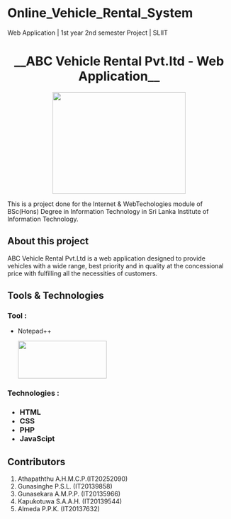 # Online_Vehicle_Rental_System
Web Application | 1st year 2nd semester Project | SLIIT

<h1 align="center"> __ABC Vehicle Rental Pvt.ltd - Web Application__ </h1>
<p align="center">
  <image src="https://user-images.githubusercontent.com/88779731/145160182-69a1fc4d-1e9f-4a2f-91ee-5631313ba0a0.jpg" width="300" height="230"
</p>
<p> This is a project done for the Internet & WebTechologies module of BSc(Hons) Degree in Information Technology in Sri Lanka Institute of Information Technology. </p>

<h2> About this project </h2>
ABC Vehicle Rental Pvt.Ltd is a web application designed to provide vehicles with a wide range, best priority and in quality at the concessional price with fulfilling all the necessities of customers.

<h2> Tools & Technologies </h2>

<h3> Tool : </h3>

- Notepad++

  <image src="https://encrypted-tbn0.gstatic.com/images?q=tbn:ANd9GcQRMVUgKFiKT25ukYh3TzwXdAY9nD9oB4RtMZpuGT-j1SZ6OGf28dkFyqdti6VKXvl0xk4&usqp=CAU" width="200" height="85" /> 

<h3> Technologies : <h3>

- HTML
- CSS
- PHP
- JavaScipt

 <h2>Contributors</h2>
  
  1.	Athapaththu A.H.M.C.P.(IT20252090)
  2.	Gunasinghe P.S.L.  (IT20139858)
  3.	Gunasekara A.M.P.P. (IT20135966)
  4.	Kapukotuwa S.A.A.H. (IT20139544)
  5.	Almeda P.P.K. (IT20137632)
